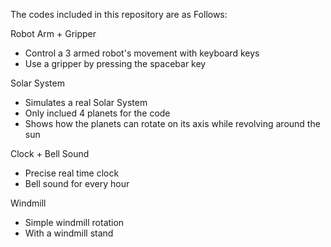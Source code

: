 The codes included in this repository are as Follows:

Robot Arm + Gripper
- Control a 3 armed robot's movement with keyboard keys
- Use a gripper by pressing the spacebar key

Solar System
- Simulates a real Solar System
- Only inclued 4 planets for the code
- Shows how the planets can rotate on its axis while revolving around the sun

Clock + Bell Sound
- Precise real time clock
- Bell sound for every hour

Windmill
- Simple windmill rotation
- With a windmill stand


  

